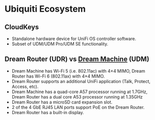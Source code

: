 # Ubiquiti Ecosystem

## CloudKeys

- Standalone hardware device for UniFi OS controller software.
- Subset of UDM/UDM Pro/UDM SE functionality.

## Dream Router (UDR) vs [Dream Machine][1] (UDM)

- Dream Machine has Wi-Fi 5 (i.e. 802.11ac) with 4×4 MIMO, Dream Router has Wi-Fi 6 (802.11ax) with 4×4 MIMO.
- Dream Router supports an additional UniFi application (Talk, Protect, Access, etc).
- Dream Machine has a quad-core A57 processor running at 1.7GHz, Dream Router has a dual core A53 processor running at 1.35GHz
- Dream Router has a microSD card expansion slot.
- 2 of the 4 GbE RJ45 LAN ports support PoE on the Dream Router.
- Dream Router has a built-in display.

[1]: https://store.ui.com/us/en/pro/products/udm

